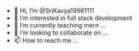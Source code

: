 - 👋 Hi, I’m @SriKavya19961111
- 👀 I’m interested in full stack development
- 🌱 I’m currently teaching mern ...
- 💞️ I’m looking to collaborate on ...
- 📫 How to reach me ...

<!---
SriKavya19961111/SriKavya19961111 is a ✨ special ✨ repository because its `README.md` (this file) appears on your GitHub profile.
You can click the Preview link to take a look at your changes.
--->
